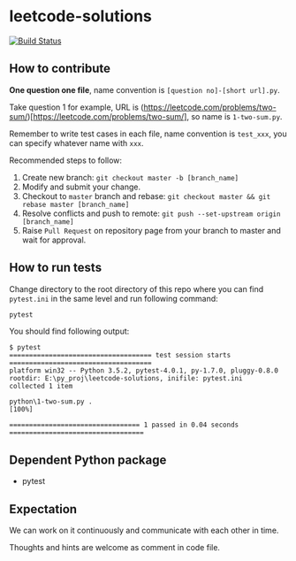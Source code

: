 # leetcode-solutions 

[![Build Status](https://travis-ci.com/boluny/leetcode-solutions.svg?branch=bolun-personal)](https://travis-ci.com/boluny/leetcode-solutions)

## How to contribute 

**One question one file**, name convention is `[question no]-[short url].py`.

Take question 1 for example, URL is (https://leetcode.com/problems/two-sum/)[https://leetcode.com/problems/two-sum/], so name is `1-two-sum.py`.

Remember to write test cases in each file, name convention is `test_xxx`, you can specify whatever name with `xxx`.

Recommended steps to follow:

1. Create new branch: `git checkout master -b [branch_name]`
2. Modify and submit your change. 
3. Checkout to `master` branch and rebase: `git checkout master && git rebase master [branch_name]`
4. Resolve conflicts and push to remote: `git push --set-upstream origin [branch_name]`
5. Raise `Pull Request` on repository page from your branch to master and wait for approval.

## How to run tests

Change directory to the root directory of this repo where you can find `pytest.ini` in the same level and run following command:

```bash
pytest
```

You should find following output:

    $ pytest
    ==================================== test session starts ====================================
    platform win32 -- Python 3.5.2, pytest-4.0.1, py-1.7.0, pluggy-0.8.0
    rootdir: E:\py_proj\leetcode-solutions, inifile: pytest.ini
    collected 1 item

    python\1-two-sum.py .                                                                  [100%]

    ================================= 1 passed in 0.04 seconds ==================================


## Dependent Python package
- pytest


## Expectation

We can work on it continuously and communicate with each other in time.

Thoughts and hints are welcome as comment in code file.

